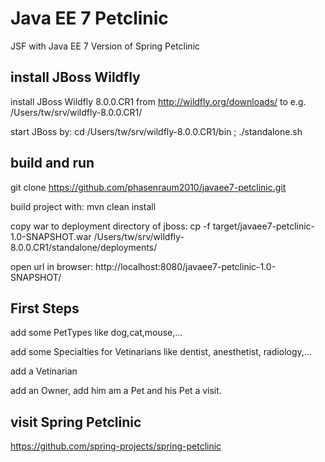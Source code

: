 Java EE 7 Petclinic
===================

JSF with Java EE 7 Version of Spring Petclinic

install JBoss Wildfly
---------------------

install JBoss Wildfly 8.0.0.CR1 from http://wildfly.org/downloads/ to e.g. /Users/tw/srv/wildfly-8.0.0.CR1/

start JBoss by: cd /Users/tw/srv/wildfly-8.0.0.CR1/bin ; ./standalone.sh

build and run
-------------

git clone https://github.com/phasenraum2010/javaee7-petclinic.git

build project with: mvn clean install

copy war to deployment directory of jboss: cp -f target/javaee7-petclinic-1.0-SNAPSHOT.war /Users/tw/srv/wildfly-8.0.0.CR1/standalone/deployments/

open url in browser: http://localhost:8080/javaee7-petclinic-1.0-SNAPSHOT/

First Steps
-----------

add some PetTypes like dog,cat,mouse,...

add some Specialties for Vetinarians like dentist, anesthetist, radiology,...

add a Vetinarian

add an Owner, add him am a Pet and his Pet a visit.

visit Spring Petclinic
----------------------
https://github.com/spring-projects/spring-petclinic
